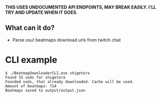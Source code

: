 
**THIS USES UNDOCUMENTED API ENDPOINTS, MAY BREAK EASILY. I'LL TRY AND UPDATE WHEN IT DOES.**

## What can it do?
- Parse osu! beatmaps download urls from twitch chat

# CLI example
```
$ ./BeatmapDownloaderCLI.exe shigetora
Found 33 vods for shigetora
Founded vods, that already downloaded. Cache will be used.
Amount of beatmaps: 714
Beatmaps saved to output/output.json

```
